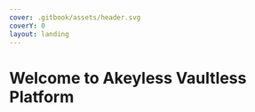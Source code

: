 ```yaml
---
cover: .gitbook/assets/header.svg
coverY: 0
layout: landing
---
```


# Welcome to Akeyless Vaultless Platform

